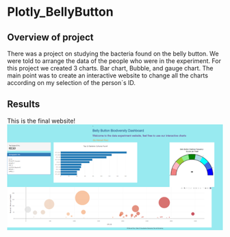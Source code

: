 # Plotly_BellyButton

## Overview of project
There was a project on studying the bacteria found on the belly button. We were told to arrange the data of the people who were in the experiment.
For this project we created 3 charts. Bar chart, Bubble, and gauge chart.
The main point was to create an interactive website to change all the charts according on my selection of the person´s ID.
## Results
This is the final website!
![website](https://github.com/ManuelRuizF/Plotly_BellyButton/blob/main/Captura.PNG)
